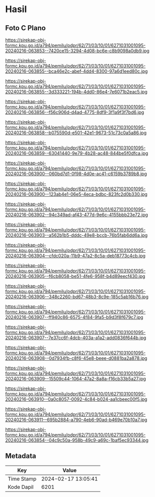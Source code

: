 # Hasil

## Foto C Plano

https://sirekap-obj-formc.kpu.go.id/a794/pemilu/pdpr/62/71/03/10/01/6271031001095-20240216-063853--7420ce15-3294-4d08-bc6e-c8b9098a0db9.jpg

https://sirekap-obj-formc.kpu.go.id/a794/pemilu/pdpr/62/71/03/10/01/6271031001095-20240216-063855--bca46e2c-abef-4dd4-8300-97a6d1eed80c.jpg

https://sirekap-obj-formc.kpu.go.id/a794/pemilu/pdpr/62/71/03/10/01/6271031001095-20240216-063855--3d333221-194b-4dd0-86e4-7e6071b2eac5.jpg

https://sirekap-obj-formc.kpu.go.id/a794/pemilu/pdpr/62/71/03/10/01/6271031001095-20240216-063856--f56c906d-d4ad-4775-8df9-3f1a9f3f7bd6.jpg

https://sirekap-obj-formc.kpu.go.id/a794/pemilu/pdpr/62/71/03/10/01/6271031001095-20240216-063858--b075590d-e501-42e1-9673-51c73c0a5a86.jpg

https://sirekap-obj-formc.kpu.go.id/a794/pemilu/pdpr/62/71/03/10/01/6271031001095-20240216-063859--63041440-9e79-4b28-ac48-844be5f0dfca.jpg

https://sirekap-obj-formc.kpu.go.id/a794/pemilu/pdpr/62/71/03/10/01/6271031001095-20240216-063900--060bd7d1-0f98-4d0e-ac41-c6159b3789b8.jpg

https://sirekap-obj-formc.kpu.go.id/a794/pemilu/pdpr/62/71/03/10/01/6271031001095-20240216-063900--123ab4e1-06e5-4eca-bdbc-823fc2d0b330.jpg

https://sirekap-obj-formc.kpu.go.id/a794/pemilu/pdpr/62/71/03/10/01/6271031001095-20240216-063902--94c349ad-af43-477d-9e6c-4155bbb23e72.jpg

https://sirekap-obj-formc.kpu.go.id/a794/pemilu/pdpr/62/71/03/10/01/6271031001095-20240216-063903--a562b1b5-dddc-49e8-bccb-76b5fab6dd6a.jpg

https://sirekap-obj-formc.kpu.go.id/a794/pemilu/pdpr/62/71/03/10/01/6271031001095-20240216-063904--cfdc020a-11b9-47a2-8c5a-deb18773c4cb.jpg

https://sirekap-obj-formc.kpu.go.id/a794/pemilu/pdpr/62/71/03/10/01/6271031001095-20240216-063905--f6cb8058-be51-4fe6-958f-b4d89eecf430.jpg

https://sirekap-obj-formc.kpu.go.id/a794/pemilu/pdpr/62/71/03/10/01/6271031001095-20240216-063906--348c2260-bd67-48b3-8c9e-185c5ab16b76.jpg

https://sirekap-obj-formc.kpu.go.id/a794/pemilu/pdpr/62/71/03/10/01/6271031001095-20240216-063907--ff940c86-6575-4f84-9fa5-b9d3f8f679c7.jpg

https://sirekap-obj-formc.kpu.go.id/a794/pemilu/pdpr/62/71/03/10/01/6271031001095-20240216-063907--7e37cc6f-4dcb-403a-a1a2-add0836f644b.jpg

https://sirekap-obj-formc.kpu.go.id/a794/pemilu/pdpr/62/71/03/10/01/6271031001095-20240216-063908--0d7934fb-c8f6-45e8-beee-d0881ba2a878.jpg

https://sirekap-obj-formc.kpu.go.id/a794/pemilu/pdpr/62/71/03/10/01/6271031001095-20240216-063909--15509c44-1064-47a2-8a8a-f16cb33b5a27.jpg

https://sirekap-obj-formc.kpu.go.id/a794/pemilu/pdpr/62/71/03/10/01/6271031001095-20240216-063910--0a0c8057-0092-4c84-b024-aa1cbeec00f5.jpg

https://sirekap-obj-formc.kpu.go.id/a794/pemilu/pdpr/62/71/03/10/01/6271031001095-20240216-063911--695b2884-a790-4eb6-90ad-b469e70b10a7.jpg

https://sirekap-obj-formc.kpu.go.id/a794/pemilu/pdpr/62/71/03/10/01/6271031001095-20240216-063854--04c9c50a-958b-49c9-a69c-1baf5ec93344.jpg


## Metadata

| Key        | Value               |
| ---------- | ------------------- |
| Time Stamp | 2024-02-17 13:05:41 |
| Kode Dapil | 6201                |



